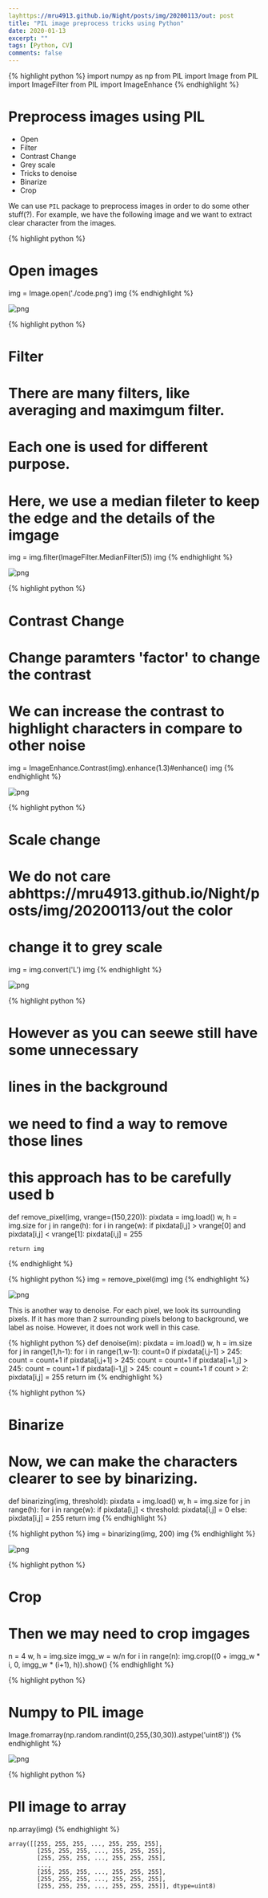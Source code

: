 ```yaml
---
layhttps://mru4913.github.io/Night/posts/img/20200113/out: post
title: "PIL image preprocess tricks using Python"
date: 2020-01-13
excerpt: ""
tags: [Python, CV]
comments: false
---
```


{% highlight python %}
import numpy as np 
from PIL import Image
from PIL import ImageFilter
from PIL import ImageEnhance
{% endhighlight %}

# Preprocess images using PIL

- Open 
- Filter
- Contrast Change
- Grey scale
- Tricks to denoise 
- Binarize 
- Crop

We can use `PIL` package to preprocess images in order to do some other stuff(?). For example, we have the following image and we want to extract clear character from the images.


{% highlight python %}
# Open images 
img = Image.open('./code.png')
img
{% endhighlight %}




![png](https://mru4913.github.io/Night/posts/img/20200113/output_2_0.png)




{% highlight python %}
# Filter
# There are many filters, like averaging and maximgum filter. 
# Each one is used for different purpose.
# Here, we use a median fileter to keep the edge and the details of the imgage
img = img.filter(ImageFilter.MedianFilter(5)) 
img
{% endhighlight %}




![png](https://mru4913.github.io/Night/posts/img/20200113/output_3_0.png)




{% highlight python %}
# Contrast Change
# Change paramters 'factor' to change the contrast
# We can increase the contrast to highlight characters in compare to other noise 
img = ImageEnhance.Contrast(img).enhance(1.3)#enhance()
img
{% endhighlight %}




![png](https://mru4913.github.io/Night/posts/img/20200113/output_4_0.png)




{% highlight python %}
# Scale change
# We do not care abhttps://mru4913.github.io/Night/posts/img/20200113/out the color 
# change it to grey scale 
img = img.convert('L')
img
{% endhighlight %}




![png](https://mru4913.github.io/Night/posts/img/20200113/output_5_0.png)




{% highlight python %}
# However as you can seewe still have some unnecessary 
# lines in the background 
# we need to find a way to remove those lines 
# this approach has to be carefully used b
def remove_pixel(img, vrange=(150,220)):
    pixdata = img.load()
    w, h = img.size
    for j in range(h):
        for i in range(w):
            if pixdata[i,j] > vrange[0] and  pixdata[i,j] < vrange[1]:
                pixdata[i,j] = 255

    return img
{% endhighlight %}


{% highlight python %}
img = remove_pixel(img)
img
{% endhighlight %}




![png](https://mru4913.github.io/Night/posts/img/20200113/output_7_0.png)



This is another way to denoise. For each pixel, we look its surrounding pixels. If it has more than 2 surrounding pixels belong to background, we label as noise. However, it does not work well in this case. 

{% highlight python %}
def denoise(im):
    pixdata = im.load()
    w, h = im.size
    for j in range(1,h-1):
        for i in range(1,w-1):
            count=0
            if pixdata[i,j-1] > 245:
                count = count+1
            if pixdata[i,j+1] > 245:
                count = count+1
            if pixdata[i+1,j] > 245:
                count = count+1
            if pixdata[i-1,j] > 245:
                count = count+1
            if count > 2:
                pixdata[i,j] = 255
    return im
{% endhighlight %}


{% highlight python %}
# Binarize
# Now, we can make the characters clearer to see by binarizing.
def binarizing(img, threshold):
    pixdata = img.load()
    w, h = img.size
    for j in range(h):
        for i in range(w):
            if pixdata[i,j] < threshold:
                pixdata[i,j] = 0
            else:
                pixdata[i,j] = 255
    return img
{% endhighlight %}


{% highlight python %}
img = binarizing(img, 200)
img
{% endhighlight %}




![png](https://mru4913.github.io/Night/posts/img/20200113/output_10_0.png)




{% highlight python %}
# Crop
# Then we may need to crop imgages
n = 4
w, h = img.size
imgg_w = w/n
for i in range(n):
    img.crop((0 + imgg_w * i, 0, imgg_w * (i+1), h)).show()
{% endhighlight %}


{% highlight python %}
# Numpy to PIL image 
Image.fromarray(np.random.randint(0,255,(30,30)).astype('uint8'))
{% endhighlight %}




![png](https://mru4913.github.io/Night/posts/img/20200113/output_12_0.png)




{% highlight python %}
# PIl image to array
np.array(img)
{% endhighlight %}


```
array([[255, 255, 255, ..., 255, 255, 255],
        [255, 255, 255, ..., 255, 255, 255],
        [255, 255, 255, ..., 255, 255, 255],
        ...,
        [255, 255, 255, ..., 255, 255, 255],
        [255, 255, 255, ..., 255, 255, 255],
        [255, 255, 255, ..., 255, 255, 255]], dtype=uint8)
```



